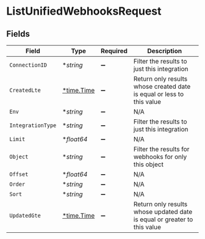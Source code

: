 # ListUnifiedWebhooksRequest


## Fields

| Field                                                                    | Type                                                                     | Required                                                                 | Description                                                              |
| ------------------------------------------------------------------------ | ------------------------------------------------------------------------ | ------------------------------------------------------------------------ | ------------------------------------------------------------------------ |
| `ConnectionID`                                                           | **string*                                                                | :heavy_minus_sign:                                                       | Filter the results to just this integration                              |
| `CreatedLte`                                                             | [*time.Time](https://pkg.go.dev/time#Time)                               | :heavy_minus_sign:                                                       | Return only results whose created date is equal or less to this value    |
| `Env`                                                                    | **string*                                                                | :heavy_minus_sign:                                                       | N/A                                                                      |
| `IntegrationType`                                                        | **string*                                                                | :heavy_minus_sign:                                                       | Filter the results to just this integration                              |
| `Limit`                                                                  | **float64*                                                               | :heavy_minus_sign:                                                       | N/A                                                                      |
| `Object`                                                                 | **string*                                                                | :heavy_minus_sign:                                                       | Filter the results for webhooks for only this object                     |
| `Offset`                                                                 | **float64*                                                               | :heavy_minus_sign:                                                       | N/A                                                                      |
| `Order`                                                                  | **string*                                                                | :heavy_minus_sign:                                                       | N/A                                                                      |
| `Sort`                                                                   | **string*                                                                | :heavy_minus_sign:                                                       | N/A                                                                      |
| `UpdatedGte`                                                             | [*time.Time](https://pkg.go.dev/time#Time)                               | :heavy_minus_sign:                                                       | Return only results whose updated date is equal or greater to this value |